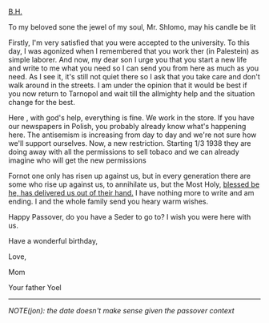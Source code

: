 <a href="#" title="Traditional orthodox way of starting a letter with 'With god's help'">B.H.</a>
 
To my beloved sone the jewel of my soul, Mr. Shlomo, may his candle be lit
 
Firstly, I'm very satisfied that you were accepted to the university. To this day, I was agonized when I remembered that you work ther (in Palestein) as simple laborer.
And now, my dear son I urge you that you start a new life and write to me what you need so I can send you from here as much as you need.
As I see it, it's still not quiet there so I ask that you take care and don't walk around in the streets. I am under the opinion that it would be best if you now return to Tarnopol and wait till the allmighty help and the situation change for the best.

Here , with god's help, everything is fine. We work in the store. If you have our newspapers in Polish, you probably already know what's happening here. The antisemism is increasing from day to day and we're not sure how we'll support ourselves. Now, a new restriction. Starting 1/3 1938 they are doing away with all the permissions to sell tobaco and we can already imagine who will get the new permissions

Fornot one only has risen up against us, but in every generation there are some who rise up against us, to annihilate us, but the Most Holy, <a href="#" title="a quote fro the Hagaddah">blessed be he, has delivered us out of their hand.</a>
I have nothing more to write and am ending. I and the whole family send you  heary warm wishes.
 
Happy Passover, do you have a Seder to go to? I wish you were here with us. 

Have a wonderful birthday,

Love,

Mom

Your father Yoel

----
_NOTE(jon): the date doesn't make sense given the passover context_